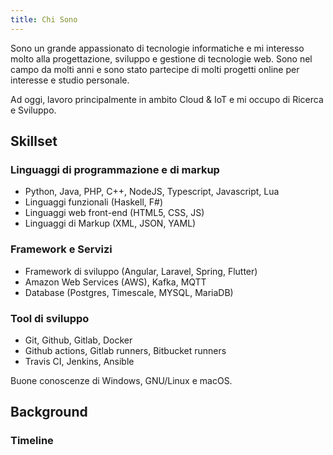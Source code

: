 ```yaml
---
title: Chi Sono
---
```


Sono un grande appassionato di tecnologie informatiche e mi interesso molto alla progettazione, sviluppo e gestione di tecnologie web. Sono nel campo da molti anni e sono stato partecipe di molti progetti online per interesse e studio personale.

Ad oggi, lavoro principalmente in ambito Cloud & IoT e mi occupo di Ricerca e Sviluppo.

## Skillset

### Linguaggi di programmazione e di markup

- Python, Java, PHP, C++, NodeJS, Typescript, Javascript, Lua
- Linguaggi funzionali (Haskell, F#)
- Linguaggi web front-end (HTML5, CSS, JS)
- Linguaggi di Markup (XML, JSON, YAML)

### Framework e Servizi

- Framework di sviluppo (Angular, Laravel, Spring, Flutter)
- Amazon Web Services (AWS), Kafka, MQTT
- Database (Postgres, Timescale, MYSQL, MariaDB)

### Tool di sviluppo

- Git, Github, Gitlab, Docker
- Github actions, Gitlab runners, Bitbucket runners
- Travis CI, Jenkins, Ansible

Buone conoscenze di Windows, GNU/Linux e macOS.


## Background

### Timeline

<!-- ### Il passato da autodidatta

#### HTML5 / PHP / CSS / JS

Lavoro con l'HTML dal 2010 e gradualmente come autodidatta ho appreso le **basi del PHP**. Ho iniziato gestendo piccoli forum su forumfree e altervista, finché non ho avuto l'occasione di applicare le mie conoscenze per la realizzazione di piccoli siti web che svolgevano la funzione di database.

In particolare, sono stato impiegato in alcune community di giochi MMORPG con il ruolo di game designer, tester e sviluppatore, grazie alle quali ho avuto modo di costruire e affinare l'uso e le funzioni del codice e della programmazione.

Il **C e C++** l'ho sperimentato particolarmente con le librerie di **Pawn** per creare piccole **gamemode di SA-MP**, con cui creavo le mie modalità di gioco e programmavo missioni e comandi.

Successivamente mi sono avvicinato al linguaggio **Javascript** man mano che sviluppavo siti web e poi ho imparato a utilizzare framework come **Bootstrap 3** per HTML, CSS e JS.

#### Linux / Raspberry / Arduino

Ho avuto modo di operare sulle distro **Debian** per la gestione server e **Raspbian** (ARM) per lavorare con i raspberry.

Per quanto riguarda **Raspberry e Arduino**, ho realizzato piccoli circuiti molto basilari, giusto per avere una piccola infarinatura di elettronica. -->
